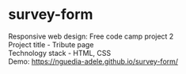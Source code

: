 # survey-form
Responsive web design: Free code camp project 2 <br>
Project title - Tribute page <br>
Technology stack - HTML, CSS <br>
Demo: https://nguedia-adele.github.io/survey-form/
